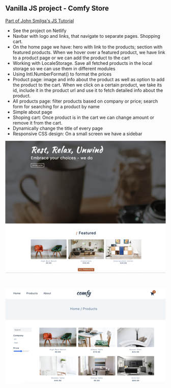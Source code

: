 ## Vanilla JS project - Comfy Store

[Part of John Smilga's JS Tutorial](https://www.udemy.com/course/javascript-tutorial-for-beginners-w/learn/lecture/21671372?start=1#overview)

- See the project on Netlify
- Navbar with logo and links, that navigate to separate pages. Shopping cart.
- On the home page we have:
  hero with link to the products;
  section with featured products. When we hover over a featured product, we have link to a product page or we can add the product to the cart
- Working with LocaleStorage. Save all fetched products in the local storage so we can use them in different modules
- Using Intl.NumberFormat() to format the prices
- Product page: image and info about the product as well as option to add the product to the cart. When we click on a certain product, we take its id, include it in the product url and use it to fetch detailed info about the product.
- All products page: filter products based on company or price; search form for searching for a product by name
- Simple about page
- Shoping cart: Once product is in the cart we can change amount or remove it from the cart.
- Dynamically change the title of every page
- Responsive CSS design: On a small screen we have a sidebar

<p align-items: center>
    <img src='./images/Screenshot-project-01.png' width='600'>
</p>
</br>
<p align-items: center>
    <img src='./images/Screenshot-project-02.png' width='600'>
</p>
